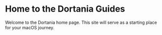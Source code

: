 # Home to the Dortania Guides

Welcome to the Dortania home page. This site will serve as a starting place for your macOS journey.


